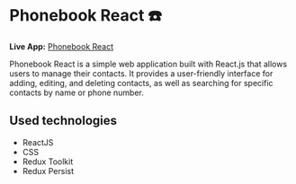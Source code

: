 # Phonebook React ☎️

**Live App:** [Phonebook React](https://valeriaachkan.github.io/phonebook-react/)

Phonebook React is a simple web application built with React.js that allows users to manage their contacts. It provides a user-friendly interface for adding, editing, and deleting contacts, as well as searching for specific contacts by name or phone number.

## Used technologies

- ReactJS
- CSS
- Redux Toolkit
- Redux Persist
